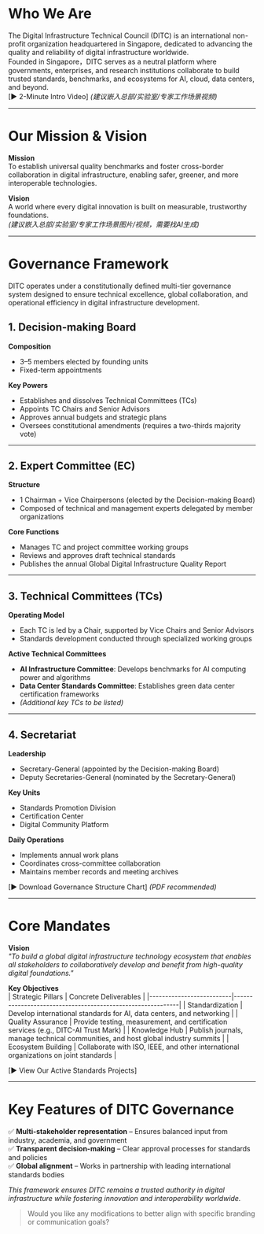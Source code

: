 # Who We Are  
The Digital Infrastructure Technical Council (DITC) is an international non-profit organization headquartered in Singapore, dedicated to advancing the quality and reliability of digital infrastructure worldwide.  
Founded in Singapore，DITC serves as a neutral platform where governments, enterprises, and research institutions collaborate to build trusted standards, benchmarks, and ecosystems for AI, cloud, data centers, and beyond.  
[▶ 2-Minute Intro Video] *(建议嵌入总部/实验室/专家工作场景视频)*  

---

# Our Mission & Vision  
​**Mission**​  
To establish universal quality benchmarks and foster cross-border collaboration in digital infrastructure, enabling safer, greener, and more interoperable technologies.  

​**Vision**​  
A world where every digital innovation is built on measurable, trustworthy foundations.  
*(建议嵌入总部/实验室/专家工作场景图片/视频，需要找AI生成)*  

---

# Governance Framework  
DITC operates under a constitutionally defined multi-tier governance system designed to ensure technical excellence, global collaboration, and operational efficiency in digital infrastructure development.  

## 1. Decision-making Board  
​**Composition**​  
- 3–5 members elected by founding units  
- Fixed-term appointments  

​**Key Powers**​  
- Establishes and dissolves Technical Committees (TCs)  
- Appoints TC Chairs and Senior Advisors  
- Approves annual budgets and strategic plans  
- Oversees constitutional amendments (requires a two-thirds majority vote)  

---

## 2. Expert Committee (EC)  
​**Structure**​  
- 1 Chairman + Vice Chairpersons (elected by the Decision-making Board)  
- Composed of technical and management experts delegated by member organizations  

​**Core Functions**​  
- Manages TC and project committee working groups  
- Reviews and approves draft technical standards  
- Publishes the annual Global Digital Infrastructure Quality Report  

---

## 3. Technical Committees (TCs)  
​**Operating Model**​  
- Each TC is led by a Chair, supported by Vice Chairs and Senior Advisors  
- Standards development conducted through specialized working groups  

​**Active Technical Committees**​  
- ​**AI Infrastructure Committee**: Develops benchmarks for AI computing power and algorithms  
- ​**Data Center Standards Committee**: Establishes green data center certification frameworks  
- *(Additional key TCs to be listed)*  

---

## 4. Secretariat  
​**Leadership**​  
- Secretary-General (appointed by the Decision-making Board)  
- Deputy Secretaries-General (nominated by the Secretary-General)  

​**Key Units**​  
- Standards Promotion Division  
- Certification Center  
- Digital Community Platform  

​**Daily Operations**​  
- Implements annual work plans  
- Coordinates cross-committee collaboration  
- Maintains member records and meeting archives  

[▶ Download Governance Structure Chart] *(PDF recommended)*  

---

# Core Mandates  
​**Vision**​  
*"To build a global digital infrastructure technology ecosystem that enables all stakeholders to collaboratively develop and benefit from high-quality digital foundations."*  

​**Key Objectives**​  
| Strategic Pillars       | Concrete Deliverables                                      |
|--------------------------|------------------------------------------------------------|
| Standardization          | Develop international standards for AI, data centers, and networking |
| Quality Assurance        | Provide testing, measurement, and certification services (e.g., DITC-AI Trust Mark) |
| Knowledge Hub            | Publish journals, manage technical communities, and host global industry summits |
| Ecosystem Building       | Collaborate with ISO, IEEE, and other international organizations on joint standards |

[▶ View Our Active Standards Projects]  

---

# Key Features of DITC Governance  
✅ ​**Multi-stakeholder representation**​ – Ensures balanced input from industry, academia, and government  
✅ ​**Transparent decision-making**​ – Clear approval processes for standards and policies  
✅ ​**Global alignment**​ – Works in partnership with leading international standards bodies  

*This framework ensures DITC remains a trusted authority in digital infrastructure while fostering innovation and interoperability worldwide.*  

> Would you like any modifications to better align with specific branding or communication goals?